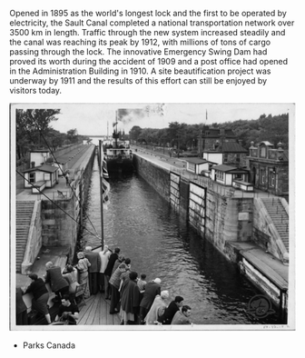 Opened in 1895 as the world's longest lock and the first to be operated by electricity, the Sault Canal completed a national transportation network over 3500 km in length. Traffic through the new system increased steadily and the canal was reaching its peak by 1912, with millions of tons of cargo passing through the lock. The innovative Emergency Swing Dam had proved its worth during the accident of 1909 and a post office had opened in the Administration Building in 1910. A site beautification project was underway by 1911 and the results of this effort can still be enjoyed by visitors today.

![Image](2012-02-01-parks-canada-sault-ste-marie-canal-national-historic-site.jpg)

- Parks Canada
